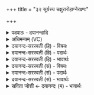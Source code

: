 +++
title = "३२ सूर्यस्य चक्षुरारोहाग्नेरक्ष्णः"

+++
<details><summary>पदपाठः - दयानन्दादि</summary>

सूर्य्य॑स्य। चक्षुः॑। आ। रो॒ह॒। अ॒ग्नेः। अ॒क्ष्णः। क॒नीन॑कम्। यत्र॑। एत॑शेभिः। ईय॑से। भ्राज॑मानः। वि॒प॒श्चितेति॑ विपः॒ऽचिता॑। ३२।
</details>

<details><summary>अधिमन्त्रम् (VC)</summary>

- अग्निर्देवता
- वत्स ऋषिः
- निचृद् आर्षी अनुष्टुप्
- गान्धारः
</details>

<details><summary>दयानन्द-सरस्वती (हि) - विषयः</summary>

फिर वे कैसे हैं, इस विषय का उपदेश अगले मन्त्र में किया है ॥
</details>

<details><summary>दयानन्द-सरस्वती (हि) - पदार्थः</summary>

पदार्थान्वयभाषाः -  हे परमेश्वर ! (यत्र) जहाँ आप (एतशेभिः) विज्ञान आदि गुणों से (भ्राजमानः) प्रकाशमान (विपश्चिता) मेधावी विद्वान् से (ईयसे) विज्ञात होते हो वा जहाँ प्राणवायु वा बिजुली (एतशेभिः) वेगादि गुण वा (विपश्चिता) विद्वान् से (भ्राजमानः) प्रकाशित होकर (ईयसे) विज्ञात होते हैं और जहाँ आप प्राण तथा बिजुली (सूर्य्यस्य) सूर्य्य वा बिजुली और (अग्नेः) भौतिक अग्नि के (अक्ष्णः) देखने के साधन (कनीनकम्) प्रकाश करनेवाले (चक्षुः) नेत्रों को (आरोह) देखने के लिये कराते वा कराती हैं, वहीं हम लोग आप की उपासना और उन दोनों का उपयोग करें ॥३२॥
</details>

<details><summary>दयानन्द-सरस्वती (हि) - भावार्थः</summary>

भावार्थभाषाः -  इस मन्त्र में श्लेषालङ्कार है। मनुष्यों को उचित है कि जैसे विद्वान् लोग ईश्वर, प्राण और बिजुली के गुणों को जान, उपासना वा कार्य्यसिद्धि करते हैं, वैसे ही उनको जानकर उपासना और अपने प्रयोजनों को सदा सिद्ध करते रहें ॥३२॥
</details>

<details><summary>दयानन्द-सरस्वती (सं) - विषयः</summary>

पुनस्ते कीदृशा इत्युपदिश्यते ॥
</details>

<details><summary>दयानन्द-सरस्वती (सं) - पदार्थः</summary>

पदार्थान्वयभाषाः -  हे परमेश्वर ! यत्र त्वमेतशेभिर्भ्राजमानो विपश्चितेयसे, यत्र प्राणो विद्युद्वैतशेभिर्विपश्चिता भ्राजमानो विज्ञायते। यत्र त्वं स सा च सूर्य्यस्याग्नेरक्ष्णः कनीनकं चक्षुरारोह समन्ताद् दर्शयति वा, तत्र वयं त्वां तं तां चोपासीमहि युञ्ज्याम वा ॥३२॥
</details>

<details><summary>दयानन्द-सरस्वती (सं) - भावार्थः</summary>

भावार्थभाषाः -  अत्र श्लेषालङ्कारः। मनुष्यैर्यथा विद्वद्भिरीश्वरः प्राणो विद्युच्च विज्ञायोपास्यते संप्रयुज्यते च, तथैव विज्ञायोपास्य उपयोक्तव्यः संप्रयोजितव्या च ॥३२॥
</details>

<details><summary>सविता जोशी ← दयानन्दः (म) - भावार्थः</summary>

भावार्थभाषाः -  या मंत्रात श्लेषालंकार आहे. ज्याप्रमाणे विद्वान लोक ईश्वराची उपासना करतात व प्राण आणि विद्युत यांचे गुणधर्म जाणून कार्य सिद्ध करतात. त्याप्रमाणेच सर्व माणसांनी ईश्वरोपासना करावी व प्राण आणि विद्युत यांच्याद्वारे कार्यसिद्धी करून घ्यावी.
</details>